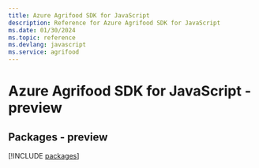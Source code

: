 ```yaml
---
title: Azure Agrifood SDK for JavaScript
description: Reference for Azure Agrifood SDK for JavaScript
ms.date: 01/30/2024
ms.topic: reference
ms.devlang: javascript
ms.service: agrifood
---
```

# Azure Agrifood SDK for JavaScript - preview
## Packages - preview
[!INCLUDE [packages](agrifood-index.md)]